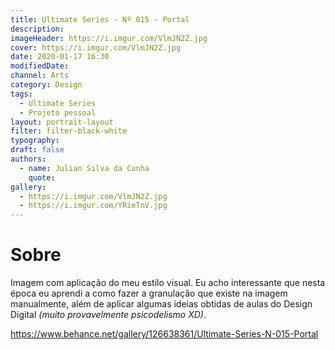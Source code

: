 ```yaml
---
title: Ultimate Series - Nº 015 - Portal
description:
imageHeader: https://i.imgur.com/VlmJN2Z.jpg
cover: https://i.imgur.com/VlmJN2Z.jpg
date: 2020-01-17 16:30
modifiedDate:
channel: Arts
category: Design
tags:
  - Ultimate Series
  - Projeto pessoal
layout: portrait-layout
filter: filter-black-white
typography:
draft: false
authors:
  - name: Julian Silva da Cunha
    quote:
gallery:
  - https://i.imgur.com/VlmJN2Z.jpg
  - https://i.imgur.com/YRieTnV.jpg
---
```


# Sobre

Imagem com aplicação do meu estilo visual. Eu acho interessante que nesta época eu aprendi a como fazer a granulação que existe na imagem manualmente, além de aplicar algumas ideias obtidas de aulas do Design Digital _(muito provavelmente psicodelismo XD)_.

https://www.behance.net/gallery/126638361/Ultimate-Series-N-015-Portal

